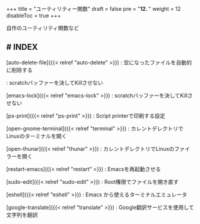 +++
title = "ユーティリティー関数"
draft = false
pre = "<b>12. </b>"
weight = 12
disableToc = true
+++

自作のユーティリティ関数など

## # INDEX

[auto-delete-file]({{< relref "auto-delete" >}})
: 空になったファイルを自動的に削除する

: scratchバッファーを決してKillさせない

[emacs-lock]({{< relref "emacs-lock" >}})
: scratchバッファーを決してKillさせない

[ps-print]({{< relref "ps-print" >}})
: Script printerで印刷する設定

[open-gnome-terminal]({{< relref "terminal" >}})
: カレントデレクトリでLinuxのターミナルを開く

[open-thunar]({{< relref "thunar" >}})
: カレントデレクトリでLinuxのファイラーを開く

[restart-emacs]({{< relref "restart" >}})
: Emacsを再起動させる

[sudo-edit]({{< relref "sudo-edit" >}})
: Root権限でファイルを開き直す

[eshell]({{< relref "eshell" >}})
: Emacs から使えるターミナルエミュレータ

[google-translate]({{< relref "translate" >}})
: Google翻訳サービスを使用して文字列を翻訳

